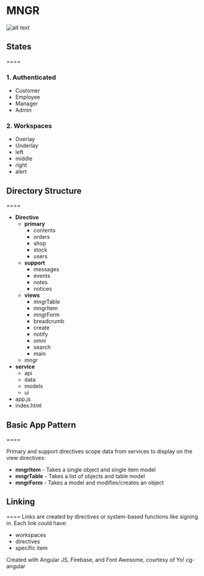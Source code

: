 # MNGR
![alt text](https://lh5.googleusercontent.com/CSNN23iyh6lXba1YoTqFwnLMTGd8TPRadVpRBng1c9s=w723-h844-no "MNGR, Crossing the finishline with you.")
## States
====
### 1. Authenticated
  * Customer
  * Employee
  * Manager
  * Admin
  
### 2. Workspaces
  * Overlay
  * Underlay
  * left
  * middle
  * right
  * alert

## Directory Structure
====
* **Directive**
  * **primary**
    * contents
    * orders
    * shop
    * stock
    * users
  * **support**
    * messages
    * events
    * notes
    * notices
  * **views**
    * mngrTable
    * mngrItem
    * mngrForm
    * breadcrumb
    * create
    * notify
    * omni
    * search
    * main
  * mngr
* **service**
  * api
  * data
  * models
  * ui
* app.js
* index.html

## Basic App Pattern
====


Primary and support directives scope data from services to display on the view directives:
  * **mngrItem** - Takes a single object and single item model
  * **mngrTable** - Takes a list of objects and table model
  * **mngrForm** - Takes a model and modifies/creates an object
  
  
## Linking
====
Links are created by directives or system-based functions like signing in. Each link could have:
  * workspaces
  * directives
  * specific item


Created with Angular JS, Firebase, and Font Awesome, courtesy of Yo! cg-angular
  